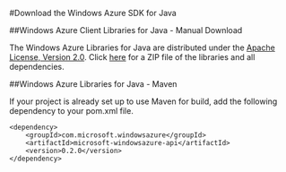 #Download the Windows Azure SDK for Java

##Windows Azure Client Libraries for Java - Manual Download

The Windows Azure Libraries for Java are distributed under the [Apache License, Version 2.0][license]. Click [here][zip-download] for a ZIP file of the libraries and all dependencies.

##Windows Azure Libraries for Java - Maven

If your project is already set up to use Maven for build, add the following dependency to your pom.xml file.

	<dependency>
    	<groupId>com.microsoft.windowsazure</groupId>
    	<artifactId>microsoft-windowsazure-api</artifactId>
    	<version>0.2.0</version>
	</dependency>

[license]: http://www.apache.org/licenses/LICENSE-2.0.html
[zip-download]:  http://go.microsoft.com/fwlink/?LinkId=253887